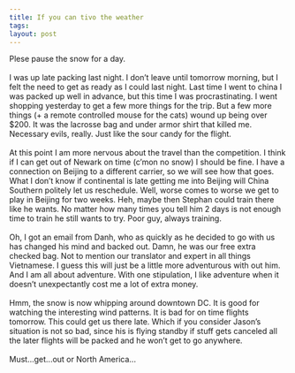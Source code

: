 ```yaml
---
title: If you can tivo the weather
tags: 
layout: post
---
```

Plese pause the snow for a day.<br /><br />I was up late packing last night. I don’t leave until tomorrow morning, but I felt the need to get as ready as I could last night.  Last time I went to china I was packed up well in advance, but this time I was procrastinating.  I went shopping yesterday to get a few more things for the trip.  But a few more things (+ a remote controlled mouse for the cats) wound up being over $200.  It was the lacrosse bag and under armor shirt that killed me.  Necessary evils, really.  Just like the sour candy for the flight. <br /><br />At this point I am more nervous about the travel than the competition.  I think if I can get out of Newark on time (c’mon no snow) I should be fine.  I have a connection on Beijing to a different carrier, so we will see how that goes.  What I don’t know if continental is late getting me into Beijing will China Southern politely let us reschedule.  Well, worse comes to worse we get to play in Beijing for two weeks.  Heh, maybe then Stephan could train there like he wants.  No matter how many times you tell him 2 days is not enough time to train he still wants to try.  Poor guy, always training.   <br /><br />Oh, I got an email from Danh, who as quickly as he decided to go with us has changed his mind and backed out.  Damn, he was our free extra checked bag.  Not to mention our translator and expert in all things Vietnamese.  I guess this will just be a little more adventurous with out him.  And I am all about adventure.  With one stipulation, I like adventure when it doesn’t unexpectantly cost me a lot of extra money. <br /><br />Hmm, the snow is now whipping around downtown DC.  It is good for watching the interesting wind patterns.  It is bad for on time flights tomorrow.  This could get us there late.  Which if you consider Jason’s situation is not so bad, since his is flying standby if stuff gets canceled all the later flights will be packed and he won’t get to go anywhere. <br /><br />Must...get...out or North America...
